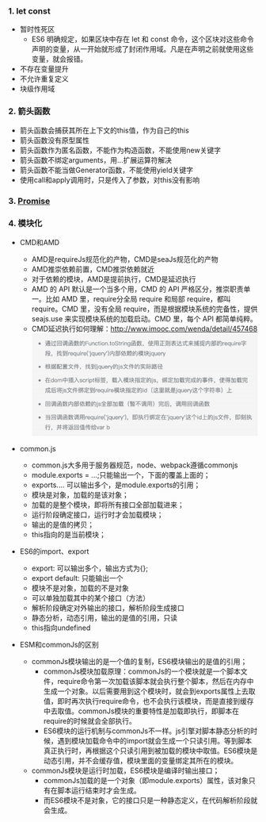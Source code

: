 ### 1. let const
- 暂时性死区
  - ES6 明确规定，如果区块中存在 let 和 const 命令，这个区块对这些命令声明的变量，从⼀开始就形成了封闭作⽤域。凡是在声明之前就使⽤这些变量，就会报错。
- 不存在变量提升
- 不允许重复定义
- 块级作⽤域

### 2. 箭头函数
- 箭头函数会捕获其所在上下⽂的this值，作为⾃⼰的this
- 箭头函数没有原型属性
- 箭头函数作为匿名函数，不能作为构造函数，不能使⽤new关键字
- 箭头函数不绑定arguments，⽤...扩展运算符解决
- 箭头函数不能当做Generator函数，不能使⽤yield关键字
- 使⽤call和apply调⽤时，只是传⼊了参数，对this没有影响

### 3. [Promise](Promise.md)

### 4. 模块化
- CMD和AMD
  - AMD是requireJs规范化的产物，CMD是seaJs规范化的产物
  - AMD推崇依赖前置，CMD推崇依赖就近
  - 对于依赖的模块，AMD是提前执⾏，CMD是延迟执⾏
  - AMD 的 API 默认是⼀个当多个⽤，CMD 的 API 严格区分，推崇职责单⼀。⽐如 AMD ⾥，require分全局 require 和局部 require，都叫 require。CMD ⾥，没有全局 require，⽽是根据模块系统的完备性，提供 seajs.use 来实现模块系统的加载启动。CMD ⾥，每个 API 都简单纯粹。
  - CMD延迟执⾏如何理解：http://www.imooc.com/wenda/detail/457468
  ![](images/cmd.png)
  
- common.js
  - common.js⼤多⽤于服务器规范，node、webpack遵循commonjs
  - module.exports = ...;只能输出⼀个，下⾯的覆盖上⾯的；
  - exports.... 可以输出多个，是module.exports的引⽤；
  - 模块是对象，加载的是该对象；
  - 加载的是整个模块，即将所有接⼝全部加载进来；
  - 运⾏阶段确定接⼝，运⾏时才会加载模块；
  - 输出的是值的拷⻉；
  - this指向的是当前模块；
  
- ES6的import、export
  - export: 可以输出多个，输出⽅式为{};
  - export default: 只能输出⼀个
  - 模块不是对象，加载的不是对象
  - 可以单独加载其中的某个接⼝（⽅法）
  - 解析阶段确定对外输出的接⼝，解析阶段⽣成接⼝
  - 静态分析，动态引⽤，输出的是值的引⽤，只读
  - this指向undefined
  
- ESM和commonJs的区别
  - commonJs模块输出的是⼀个值的复制，ES6模块输出的是值的引⽤；
    - commonJs模块加载原理：commonJs的⼀个模块就是⼀个脚本⽂件，require命令第⼀次加载该脚本就会执⾏整个脚本，然后在内存中⽣成⼀个对象。以后需要⽤到这个模块时，就会到exports属性上去取值，即时再次执⾏require命令，也不会执⾏该模块，⽽是直接到缓存中去取值。commonJs模块的重要特性是加载即执⾏，即脚本在require的时候就会全部执⾏。
    - ES6模块的运⾏机制与commonJs不⼀样。js引擎对脚本静态分析的时候，遇到模块加载命令中的import就会⽣成⼀个只读引⽤。等到脚本真正执⾏时，再根据这个只读引⽤到被加载的模块中取值。ES6模块是动态引⽤，并不会缓存值，模块⾥⾯的变量绑定其所在的模块。
  - commonJs模块是运⾏时加载，ES6模块是编译时输出接⼝；
    - commonJs加载的是⼀个对象（即module.exports）属性，该对象只有在脚本运⾏结束时才会⽣成。
    - ⽽ES6模块不是对象，它的接⼝只是⼀种静态定义，在代码解析阶段就会⽣成。
  